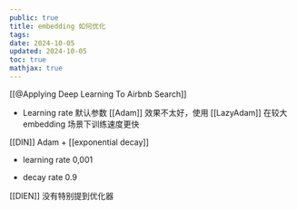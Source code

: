 ```yaml
---
public: true
title: embedding 如何优化
tags:
date: 2024-10-05
updated: 2024-10-05
toc: true
mathjax: true
---
```


[[@Applying Deep Learning To Airbnb Search]]

  + Learning rate 默认参数 [[Adam]] 效果不太好，使用 [[LazyAdam]] 在较大 embedding 场景下训练速度更快


[[DIN]] Adam + [[exponential decay]]

  + learning rate 0,001

  + decay rate 0.9

[[DIEN]] 没有特别提到优化器



